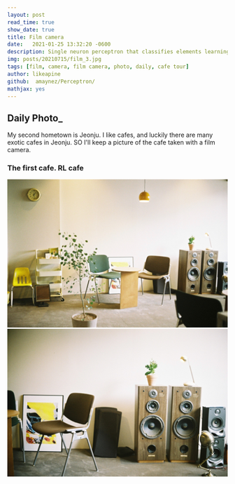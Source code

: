 ```yaml
---
layout: post
read_time: true
show_date: true
title: Film camera
date:   2021-01-25 13:32:20 -0600
description: Single neuron perceptron that classifies elements learning quite quickly.
img: posts/20210715/film_3.jpg
tags: [film, camera, film camera, photo, daily, cafe tour]
author: likeapine
github:  amaynez/Perceptron/
mathjax: yes
---
```


## Daily Photo_

My second hometown is Jeonju.
I like cafes, and luckily there are many exotic cafes in Jeonju.
SO I'll keep a picture of the cafe taken with a film camera.

### The first cafe. RL cafe

<center><img src='./assets/img/posts/20210715/film_1.jpg'></center>

<center><img src='./assets/img/posts/20210715/film_2.jpg'></center>

